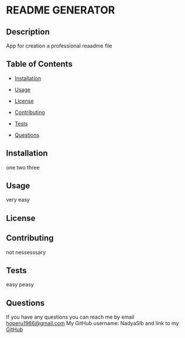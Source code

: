 
  # README GENERATOR

  ## Description
  App for creation a professional reaadme file

  ## Table of Contents

  - [Installation](#installation)

  - [Usage](#Usage)

  - [License](#License)

  - [Contributing](#Contributing)

  - [Tests](#Tests)

  - [Questions](#Questions)

  ## Installation
  one two three

  ## Usage
  very easy

  ## License

  ## Contributing
  not nessesssary

  ## Tests
  easy peasy

  ## Questions
  If you have any questions you can reach me by email hoperu1986@gmail.com
  My GitHub username: NadyaSlb and link to my [GitHub](https://github.com/NadyaSlb)


